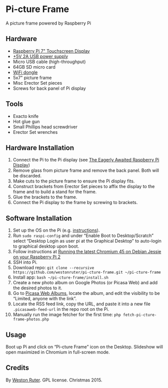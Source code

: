 # Pi-cture Frame
A picture frame powered by Raspberry Pi

## Hardware

* [Raspberry Pi 7" Touchscreen Display](http://swag.raspberrypi.org/collections/frontpage/products/raspberry-pi-7-inch-touchscreen-display)
* [+5V 2A USB power supply](http://swag.raspberrypi.org/collections/pi-kits/products/raspberry-pi-universal-power-supply)
* Micro USB cable (high-throughput)
* 64GB SD micro card
* [WiFi dongle](http://swag.raspberrypi.org/collections/pi-kits/products/official-raspberry-pi-wifi-dongle)
* 5x7" picture frame
* Misc Erector Set pieces
* Screws for back panel of Pi display

## Tools

* Exacto knife
* Hot glue gun
* Small Phillips head screwdriver
* Erector Set wrenches

## Hardware Installation

1. Connect the Pi to the Pi display (see [The Eagerly Awaited Raspberry Pi Display](https://www.raspberrypi.org/blog/the-eagerly-awaited-raspberry-pi-display/))
2. Remove glass from picture frame and remove the back panel. Both will be discarded.
3. Make cuts to the picture frame to ensure the Pi display fits.
4. Construct brackets from Erector Set pieces to affix the display to the frame and to build a stand for the frame.
5. Glue the brackets to the frame.
6. Connect the Pi display to the frame by screwing to brackets.

## Software Installation

1. Set up the OS on the Pi (e.g. [instructions](https://github.com/westonruter/raspberry-pi-stuff)).
2. Run `sudo raspi-config` and under “Enable Boot to Desktop/Scratch” select “Desktop Login as user pi at the Graphical Desktop” to auto-login to graphical desktop upon boot.
3. Follow instructions at [Running the latest Chromium 45 on Debian Jessie on your Raspberry Pi 2](http://conoroneill.net/running-the-latest-chromium-45-on-debian-jessie-on-your-raspberry-pi-2/)
4. SSH into Pi.
5. Download repo: `git clone --recursive https://github.com/westonruter/pi-cture-frame.git ~/pi-cture-frame`
6. Install app: `bash ~/pi-cture-frame/install.sh`
7. Create a new photo album on Google Photos (or Picasa Web) and add the desired photos to it.
8. Go to [Picasa Web Albums](https://picasaweb.google.com/lh/myphotos), locate the album, and edit the visibility to be “Limited, anyone with the link”.
9. Locate the RSS feed link, copy the URL, and paste it into a new file `.picasaweb-feed-url` in the repo root on the Pi.
10. Manually run the image fetcher for the first time: `php fetch-pi-cture-frame-photos.php`

## Usage

Boot up Pi and click on “Pi-cture Frame” icon on the Desktop. Slideshow will open maximized in Chromium in full-screen mode.

## Credits
By [Weston Ruter](https://weston.ruter.net/). GPL license. Christmas 2015.
